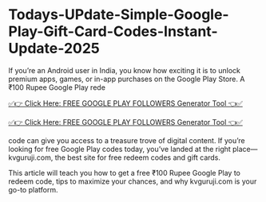 # Todays-UPdate-Simple-Google-Play-Gift-Card-Codes-Instant-Update-2025
If you’re an Android user in India, you know how exciting it is to unlock premium apps, games, or in-app purchases on the Google Play Store. A ₹100 Rupee Google Play rede

[✅👉 Click Here: FREE GOOGLE PLAY FOLLOWERS Generator Tool 👈✅](https://www.aeroned.com/getmedia/99a7fc84-0d1d-4b1c-b80f-7077afdf1dde/allgiftra.html.aspx)

[✅👉 Click Here: FREE GOOGLE PLAY FOLLOWERS Generator Tool 👈✅](https://www.aeroned.com/getmedia/99a7fc84-0d1d-4b1c-b80f-7077afdf1dde/allgiftra.html.aspx)

code can give you access to a treasure trove of digital content. If you’re looking for free Google Play codes today, you’ve landed at the right place—kvguruji.com, the best site for free redeem codes and gift cards.

This article will teach you how to get a free ₹100 Rupee Google Play to redeem code, tips to maximize your chances, and why kvguruji.com is your go-to platform.
